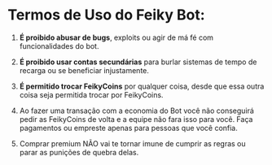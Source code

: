 # Termos de Uso do Feiky Bot:

1. **É proibido abusar de bugs**, exploits ou agir de má fé com funcionalidades do bot.

2. **É proibido usar contas secundárias** para burlar sistemas de tempo de recarga ou se beneficiar injustamente.

3. **É permitido trocar FeikyCoins** por qualquer coisa, desde que essa outra coisa seja permitida trocar por FeikyCoins. 

4. Ao fazer uma transação com a economia do Bot você não conseguirá pedir as FeikyCoins de volta e a equipe não fara isso para você. Faça pagamentos ou empreste apenas para pessoas que você confia.

5. Comprar premium NÃO vai te tornar imune de cumprir as regras ou parar as punições de quebra delas.
